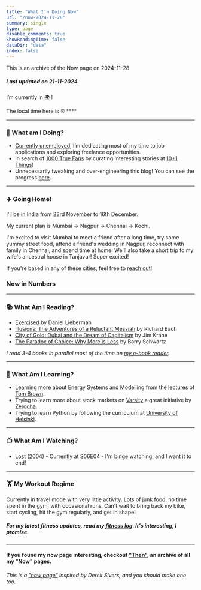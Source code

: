 ```yaml
---
title: "What I'm Doing Now"
url: "/now-2024-11-28"
summary: single
type: page
disable_comments: true
ShowReadingTime: false
dataDir: "data"
index: false
---
```


This is an archive of the Now page on 2024-11-28

##### Last updated on 21-11-2024

I’m currently in 🌍 **[](https://what3words.com/inferior.reserved.drives)**!    

The local time here is ⏰ ****  



---

### 🔨 What am I Doing?

-  [Currently unemployed](/hire), I’m dedicating most of my time to job applications and exploring freelance opportunities.
- In search of [1000 True Fans](https://kk.org/thetechnium/1000-true-fans/) by curating interesting stories at [10+1 Things](https://newsletter.rishikeshs.com/)!
- Unnecessarily tweaking and over-engineering this blog! You can see the progress [here](/log).

---

### ✈️ Going Home!

I'll be in India from 23rd November to 16th December.

My current plan is Mumbai → Nagpur → Chennai → Kochi.   

I'm excited to visit Mumbai to meet a friend after a long time, try some yummy street food, attend a friend's wedding in Nagpur, reconnect with family in Chennai, and spend time at home. We'll also take a short trip to my wife's ancestral house in Tanjavur! Super excited!

If you're based in any of these cities, feel free to [reach out](/contact)!

### Now in Numbers



---



### 📚 What Am I Reading?

- [Exercised](https://geni.us/rs-exercised) by Daniel Lieberman
- [Illusions: The Adventures of a Reluctant Messiah](https://geni.us/rs-illusions) by Richard Bach
- [City of Gold: Dubai and the Dream of Capitalism](https://geni.us/rs-city-of-gold) by Jim Krane
- [The Paradox of Choice: Why More is Less](https://geni.us/rsh-paradox-choice) by Barry Schwartz

*I read 3-4 books in parallel most of the time on [my e-book reader](https://geni.us/rsh-kindle-paperwhite).*

---

### 📝 What Am I Learning?
- Learning more about Energy Systems and Modelling from the lectures of [Tom Brown](https://nworbmot.org/teaching.html).
- Trying to learn more about stock markets on [Varsity](https://zerodha.com/varsity/) a great initiative by [Zerodha](https://zerodha.com/open-account?c=KSO559).
- Trying to learn Python by following the curriculum at [University of Helsinki](https://programming-24.mooc.fi/).

---


### 📺 What Am I Watching?
- [Lost (2004)](https://www.serializd.com/show/Lost-4607) - Currently at S06E04 - I'm binge watching, and I want it to end!
---

### 🏋 My Workout Regime

Currently in travel mode with very little activity. Lots of junk food, no time spent in the gym, with occasional runs. Can't wait to bring back my bike, start cycling, hit the gym regularly, and get in shape!

<!--  

I'm currently focused on transforming my body and reducing my body fat to below 25%. This involves a lot of protein and long walks to ensure I'm in a calorie deficit while building muscle and losing fat.

I'm now doing strength training 3x a week, following [Greg Nuckol's beginner program](https://www.boostcamp.app/coaches/greg-nuckols/greg-nuckols-beginner-program) on Boostcamp. On gym days, I try to walk 5km and on other days I try to do light jogs. [My ankle](/journal/ankle-sprain/) is feeling better, and the doctor has given the green light for short runs and squats with light weights. I still feel a bit uneasy with deep squats at the lower position. Need a bit more work on the stability part, few more rehab sessions to go. Can't wait to run freely!

-->



##### For my latest fitness updates, read my [fitness log](/fitness-log). It's interesting, I promise.

---


#### If you found my now page interesting, checkout ["Then"](/then), an archive of all my "Now" pages.


###### This is a ["now page"](https://nownownow.com/) inspired by Derek Sivers, and you should make one too.